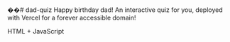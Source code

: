 ��#   d a d - q u i z 
 
 Happy birthday dad! An interactive quiz for you, deployed with Vercel for a forever accessible domain!

HTML + JavaScript
